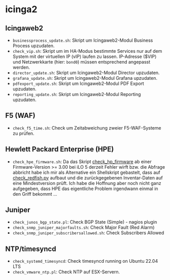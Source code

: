 # icinga2

## Icingaweb2
* ```businessprocess_update.sh```: Skript um Icingaweb2-Modul Business Process upzudaten.
* ```check_vip.sh```: Skript um im HA-Modus bestimmte Services nur auf dem System mit der virtuellen IP (vIP) laufen zu lassen. IP-Adresse ($VIP) und Netzwerkkarte (hier: `bond0`) müssen entsprechend angepasst werden.
* ```director_update.sh```: Skript um Icingaweb2-Modul Director upzudaten.
* ```grafana_update.sh```: Skript um Icingaweb2-Modul Grafana upzudaten.
* ```pdfexport_update.sh```: Skript um Icingaweb2-Modul PDF Export upzudaten.
* ```reporting_update.sh```: Skript um Icingaweb2-Modul Reporting upzudaten.

## F5 (WAF)
* ```check_f5_time.sh```: Check um Zeitabweichung zweier F5-WAF-Systeme zu prüfen.

## Hewlett Packard Enterprise (HPE)
* ```check_hpe_firmware.sh```: Da das Skript [check_hp_firmware](https://github.com/NETWAYS/check_hp_firmware) ab einer Firmware-Version >= 3.00 bei iLO 5 derzeit Fehler wirft bzw. die Abfrage abbricht habe ich mir als Alternative ein Shellskript gebastelt, dass auf [check_redfish.py](https://github.com/bb-Ricardo/check_redfish) aufbaut und die zurückgegebenen Inventar-Daten auf eine Mindestversion prüft. Ich habe die Hoffnung aber noch nicht ganz aufgegeben, dass HPE das eigentliche Problem irgendwann einmal in den Griff bekommt ...

## Juniper
* ```check_junos_bgp_state.pl```: Check BGP State (Simple) - nagios plugin
* ```check_snmp_juniper_majorfaults.sh```: Check Major Fault (Red Alarm)
* ```check_snmp_juniper_subscribersallowed.sh```: Check Subscribers Allowed

## NTP/timesyncd
* ```check_systemd_timesyncd```: Check timesyncd running on Ubuntu 22.04 LTS
* ```check_vmware_ntp.pl```: Check NTP auf ESX-Servern.
